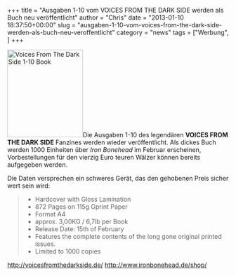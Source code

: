 +++
title = "Ausgaben 1-10 vom VOICES FROM THE DARK SIDE werden als Buch neu veröffentlicht"
author = "Chris"
date = "2013-01-10 18:37:50+00:00"
slug = "ausgaben-1-10-vom-voices-from-the-dark-side-werden-als-buch-neu-veroffentlicht"
category = "news"
tags = ["Werbung", ]
+++

<img src="http://necroslaughter.de/wp-content/uploads/2013/01/Voices-From-The-Dark-Side-1-10-Book-172x200.jpg" alt="Voices From The Dark Side 1-10 Book" width="172" height="200" class="alignright size-medium wp-image-9884" />Die Ausgaben 1-10 des legendären **VOICES FROM THE DARK SIDE** Fanzines werden wieder veröffentlicht. Als dickes Buch werden 1000 Einheiten über _Iron Bonehead_ im Februar erscheinen, Vorbestellungen für den vierzig Euro teuren Wälzer können bereits aufgegeben werden.

Die Daten versprechen ein schweres Gerät, das den gehobenen Preis sicher wert sein wird: 
<blockquote><ul><li>Hardcover with Gloss Lamination</li><li>872 Pages on 115g Gprint Paper</li><li>Format A4</li><li>approx. 3,00KG / 6,7lb per Book</li><li>Release Date: 15th of February</li><li>Features the complete contents of the long gone original printed issues.</li><li>Limited to 1000 copies</li></ul></blockquote>
<a href="http://voicesfromthedarkside.de/">http://voicesfromthedarkside.de/</a>
<a href="http://www.ironbonehead.de/shop/">http://www.ironbonehead.de/shop/</a>
